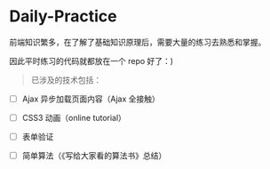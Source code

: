 # Daily-Practice

前端知识繁多，在了解了基础知识原理后，需要大量的练习去熟悉和掌握。

因此平时练习的代码就都放在一个 repo 好了：)

> 已涉及的技术包括：

- [ ] Ajax 异步加载页面内容（Ajax 全接触）

- [ ] CSS3 动画（online tutorial）

- [ ] 表单验证

- [ ] 简单算法（《写给大家看的算法书》总结）
